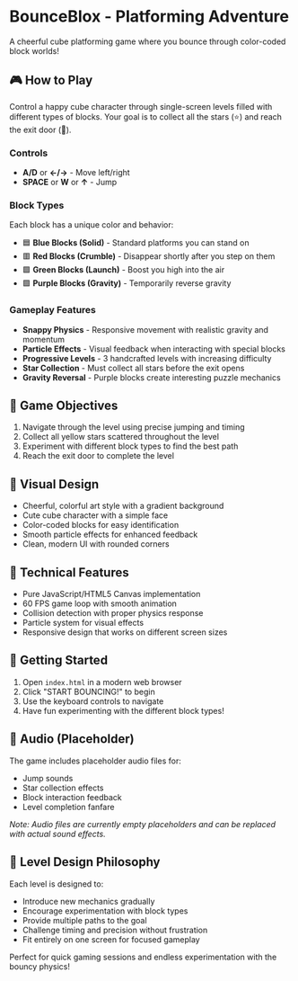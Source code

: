 # BounceBlox - Platforming Adventure

A cheerful cube platforming game where you bounce through color-coded block worlds!

## 🎮 How to Play

Control a happy cube character through single-screen levels filled with different types of blocks. Your goal is to collect all the stars (⭐) and reach the exit door (🚪).

### Controls
- **A/D** or **←/→** - Move left/right
- **SPACE** or **W** or **↑** - Jump

### Block Types

Each block has a unique color and behavior:

- 🟦 **Blue Blocks (Solid)** - Standard platforms you can stand on
- 🟥 **Red Blocks (Crumble)** - Disappear shortly after you step on them
- 🟩 **Green Blocks (Launch)** - Boost you high into the air
- 🟪 **Purple Blocks (Gravity)** - Temporarily reverse gravity

### Gameplay Features

- **Snappy Physics** - Responsive movement with realistic gravity and momentum
- **Particle Effects** - Visual feedback when interacting with special blocks
- **Progressive Levels** - 3 handcrafted levels with increasing difficulty
- **Star Collection** - Must collect all stars before the exit opens
- **Gravity Reversal** - Purple blocks create interesting puzzle mechanics

## 🎯 Game Objectives

1. Navigate through the level using precise jumping and timing
2. Collect all yellow stars scattered throughout the level
3. Experiment with different block types to find the best path
4. Reach the exit door to complete the level

## 🎨 Visual Design

- Cheerful, colorful art style with a gradient background
- Cute cube character with a simple face
- Color-coded blocks for easy identification
- Smooth particle effects for enhanced feedback
- Clean, modern UI with rounded corners

## 🔧 Technical Features

- Pure JavaScript/HTML5 Canvas implementation
- 60 FPS game loop with smooth animation
- Collision detection with proper physics response
- Particle system for visual effects
- Responsive design that works on different screen sizes

## 🚀 Getting Started

1. Open `index.html` in a modern web browser
2. Click "START BOUNCING!" to begin
3. Use the keyboard controls to navigate
4. Have fun experimenting with the different block types!

## 🎵 Audio (Placeholder)

The game includes placeholder audio files for:
- Jump sounds
- Star collection effects
- Block interaction feedback
- Level completion fanfare

*Note: Audio files are currently empty placeholders and can be replaced with actual sound effects.*

## 🎪 Level Design Philosophy

Each level is designed to:
- Introduce new mechanics gradually
- Encourage experimentation with block types
- Provide multiple paths to the goal
- Challenge timing and precision without frustration
- Fit entirely on one screen for focused gameplay

Perfect for quick gaming sessions and endless experimentation with the bouncy physics!